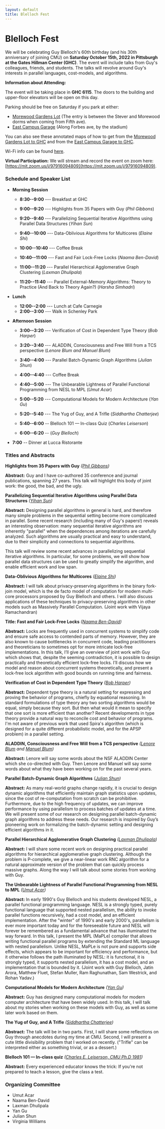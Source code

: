 ```yaml
---
layout: default
title: Blelloch Fest
---
```


# Blelloch Fest

We will be celebrating Guy Blelloch's 60th birthday (and his 30th
anniversary of joining CMU) on <b>Saturday October 15th, 2022 in
Pittsburgh at the Gates Hillman Center (GHC)</b>. The event will
include talks from Guy's colleagues, friends, and students. The talks
will revolve around Guy's interests in parallel languages,
cost-models, and algorithms.

<b>Information about Attending:</b>

The event will be taking place in <b>GHC 6115</b>. The doors to the building and upper-floor elevators will be open on this day.

Parking should be free on Saturday if you park at either:
 * [Morewood Gardens Lot](https://goo.gl/maps/93FuEaoig6UNufwQA) (The entry is between the Stever and Morewood dorms when coming from Fifth ave).
 * [East Campus Garage](https://goo.gl/maps/2UoBoBFRVLgiGEVb8) (Along Forbes ave, by the stadium)

You can also see these annotated maps of how to get from the [Morewood Gardens Lot to GHC](/blellochfest/docs/MorewoodToGHC.pdf) and from the [East Campus Garage to GHC](/blellochfest/docs/EastCampusToGHC.pdf).

Wi-Fi info can be found [here](/blellochfest/wifi).

<b>Virtual Participation:</b> We will stream and record the event on zoom here: [https://mit.zoom.us/j/97916094809](https://mit.zoom.us/j/97916094809).

### Schedule and Speaker List

* <b>Morning Session</b>
  * <b>8:30--9:00</b> --- Breakfast at GHC

  * <b>9:00--9:20</b> --- Highlights from 35 Papers with Guy (*Phil Gibbons*)
  * <b>9:20--9:40</b> --- Parallelizing Sequential Iterative Algorithms using Parallel Data Structures (*Yihan Sun*)
  * <b>9:40--10:00</b> --- Data-Oblivious Algorithms for Multicores (*Elaine Shi*)

  * <b>10:00--10:40</b> --- Coffee Break

  * <b>10:40--11:00</b> ---  Fast and Fair Lock-Free Locks (*Naama Ben-David*)
  * <b>11:00--11:20</b> --- Parallel Hierarchical Agglomerative Graph Clustering (*Laxman Dhulipala*)
  * <b>11:20--11:40</b> ---  Parallel External-Memory Algorithms: Theory to Practice (And Back to Theory Again?) (*Harsha Simhadri*)

* <b>Lunch</b>
  * <b>12:00--2:00</b> --- Lunch at Cafe Carnegie
  * <b>2:00--3:00</b> --- Walk in Schenley Park

* <b>Afternoon Session</b>
  * <b>3:00--3:20</b> --- Verification of Cost in Dependent Type Theory (*Bob Harper*)
  * <b>3:20--3:40</b> --- ALADDIN, Consciousness and Free Will from a TCS perspective  (*Lenore Blum and Manuel Blum*)
  * <b>3:40--4:00</b> --- Parallel Batch-Dynamic Graph Algorithms (*Julian Shun*)

  * <b>4:00--4:40</b> --- Coffee Break

  * <b>4:40--5:00</b> --- The Unbearable Lightness of Parallel Functional Programming from NESL to MPL (*Umut Acar*)
  * <b>5:00--5:20</b> --- Computational Models for Modern Architecture (*Yan Gu*)
  * <b>5:20--5:40</b> --- The Yug of Guy, and A Trifle (*Siddhartha Chatterjee*)
  * <b>5:40--6:00</b> -- Blelloch 101 — In-class Quiz (*Charles Leiserson*)
  * <b>6:00--6:20</b> -- (*Guy Blelloch*)

* <b>7:00</b> -- Dinner at Lucca Ristorante


### Titles and Abstracts


<b>Highlights from 35 Papers with Guy</b> <em>([Phil Gibbons][phil])</em>

<b> Abstract:</b>
Guy and I have co-authored 35 conference and journal publications, spanning 27 years. This talk will highlight this body of joint work: the good, the bad, and the ugly.


<b>Parallelizing Sequential Iterative Algorithms using Parallel Data Structures</b> <em>([Yihan Sun][yihans])</em>

<b> Abstract:</b>
Designing parallel algorithms in general is hard, and therefore many simple problems in the sequential setting become more complicated in parallel.
Some recent research (including many of Guy's papers!) reveals an interesting observation: many sequential iterative algorithms are inherently "parallel" when the dependences among iterations are carefully analyzed. Such algorithms are usually practical and easy to understand, due to their simplicity and connections to sequential algorithms.

This talk will review some recent advances in parallelizing sequential iterative algorithms. In particular, for some problems, we will show how parallel data structures can be used to greatly simplify the algorithm, and enable efficient work and low span.



<b>Data-Oblivious Algorithms for Multicores</b> <em>([Elaine Shi][elaine])</em>

<b> Abstract:</b>
I will talk about privacy-preserving algorithms in the binary fork-join model, which is the de facto model of computation for modern multi-core processors proposed by Guy Blelloch and others. I will also discuss applications of these techniques to privacy-preserving algorithms in other models such as Massively Parallel Computation. (Joint work with Vijaya Ramachandran)


<b>Title: Fast and Fair Lock-Free Locks</b> <em>([Naama Ben-David][naama])</em>

<b>Abstract:</b>
Locks are frequently used in concurrent systems to simplify code and ensure safe access to contended parts of memory. However, they are also known to cause bottlenecks in concurrent code, leading practitioners and theoreticians to sometimes opt for more intricate lock-free implementations. In this talk, I’ll give an overview of joint work with Guy which shows that, despite the seeming contradiction, it is possible to design practically and theoretically efficient lock-free locks. I’ll discuss how we model and reason about concurrent systems theoretically, and present a lock-free lock algorithm with good bounds on running time and fairness.


<b>Verification of Cost in Dependent Type Theory</b> <em>([Bob Harper][bob])</em>

<b> Abstract:</b>
Dependent type theory is a natural setting for expressing and proving the behavior of programs, chiefly by equational reasoning.  In standard formulations of type theory any two sorting algorithms would be equal, simply because they sort.  But then what would it mean to specify that one sort is more efficient than another?  Recent developments in type theory provide a natural way to reconcile cost and behavior of programs.
I'm not aware of previous work that used Spira's algorithm (which is designed
for a quite different probabilistic model, and for the APSP problem) in a
parallel setting.


<b>ALADDIN, Consciousness and Free Will from a TCS perspective</b>
<em>([Lenore Blum](lenore) and [Manuel Blum](manuel))</em>

<b>Abstract:</b>
Lenore will say some words about the NSF ALADDIN Center which she co-directed with Guy. Then Lenore and Manuel will say some words about what they have been working on for the past several years.


<b>Parallel Batch-Dynamic Graph Algorithms</b>
<em>([Julian Shun][julian])</em>

<b>Abstract:</b> As many real-world graphs change rapidly, it is crucial to design dynamic algorithms that efficiently maintain graph statistics upon updates, since the cost of re-computation from scratch can be prohibitive. Furthermore, due to the high frequency of updates, we can improve performance by using parallelism to process batches of updates at a time. We will present some of our research on designing parallel batch-dynamic graph algorithms to address these needs. Our research is inspired by Guy’s pioneering work on formalizing the batch-dynamic setting and designing efficient algorithms in it.


<b>Parallel Hierarchical Agglomerative Graph Clustering</b> <em>([Laxman Dhulipala][laxman])</em>

<b> Abstract:</b>
I will share some recent work on designing practical parallel algorithms for hierarchical agglomerative graph clustering. Although the problem is P-complete, we give a near-linear work RNC algorithm for a natural approximate version of the problem that can quickly process massive graphs. Along the way I will talk about some stories from working with Guy.


<b>The Unbearable Lightness of Parallel Functional Programming from NESL to MPL</b> <em>([Umut Acar](umut))</em>

<b>Abstract: </b> In early 1990's Guy Blelloch and his students developed NESL, a parallel functional programming language.  NESL is a strongly typed, purely functional language that supported nested parallelism, the ability to invoke parallel functions recursively, had a cost model, and an efficient implementation.  After the "winter" of 1990's and early 2000's, parallelism is ever more important today and for the foreseeable future and NESL will forever be remembered as a fundamental advance that has illuminated the way forward.  In this talk, I present the MPL (MaPLe) compiler that allows writing functional parallel programs by extending the Standard ML language with nested parallelism.  Unlike NESL, MaPLe is not pure and supports side effects, which appears to be important for efficiency and performance, but it otherwise follows the path illuminated by NESL: it is functional, it is strongly typed, it supports nested parallelism, it has a cost model, and an implementation that is bounded by it. (Joint work with Guy Blelloch, Jatin Arora, Matthew Fluet, Stefan Muller, Ram Raghunathan, Sam Westrick, and Rohan Yadav.)


<b>Computational Models for Modern Architecture</b> <em>([Yan Gu][yan])</em>

<b> Abstract:</b>
Guy has designed many computational models for modern computer architecture that have been widely used.  In this talk, I will talk about my stories when working on these models with Guy, as well as some later work based on them.


<b>The Yug of Guy, and A Trifle</b> <em>([Siddhartha Chatterjee][sid])</em>

<b> Abstract:</b>
The talk will be in two parts. First, I will share some reflections on Guy through anecdotes during my time at CMU. Second, I will present a cute little divisibility problem that I worked on recently. ("Trifle" can be interpreted either as something trivial, or as a dessert.)


<b>Blelloch 101 — In-class quiz</b> <em>([Charles E. Leiserson, CMU Ph.D 1981][cel])</em>

<b>Abstract:</b>
Every experienced educator knows the trick: If you're not prepared to teach a lesson, give the class a test.




### Organizing Committee
* Umut Acar
* Naama Ben-David
* Laxman Dhulipala
* Yan Gu
* Julian Shun
* Virginia Williams


[acmharass]: https://www.acm.org/special-interest-groups/volunteer-resources/officers-manual/policy-against-discrimination-and-harassment
[spaa]: https://spaa.acm.org/
[laxman]: https://ldhulipala.github.io/
[yan]: https://www.cs.ucr.edu/~ygu/
[naama]: https://sites.google.com/corp/view/naama-ben-david/home
[yihans]: https://www.cs.ucr.edu/~yihans/
[phil]: http://www.cs.cmu.edu/~gibbons/
[elaine]: http://elaineshi.com/
[bob]: http://www.cs.cmu.edu/~rwh/
[sid]:https://www.cs.utexas.edu/people/faculty-researchers/siddhartha-chatterjee
[kuba]: https://research.google/people/105517/
[lars]: https://scholar.google.de/citations?user=G5XO7J4AAAAJ&hl=en
[brian]: https://brianwheatman.com/
[julian]: https://people.csail.mit.edu/jshun/
[zoomlink]: https://docs.google.com/document/d/1om-PvjaC49-zOxKRjcUxOGXcDayXjpq6VtrXr8CEoEg
[form]: https://forms.gle/myvcibc9Bs7wrJPd7
[lenore]: http://www.cs.cmu.edu/~lblum/
[manuel]: https://www.cs.cmu.edu/~mblum/
[umut]: https://www.umut-acar.org/
[cel]: https://people.csail.mit.edu/cel/index.html
